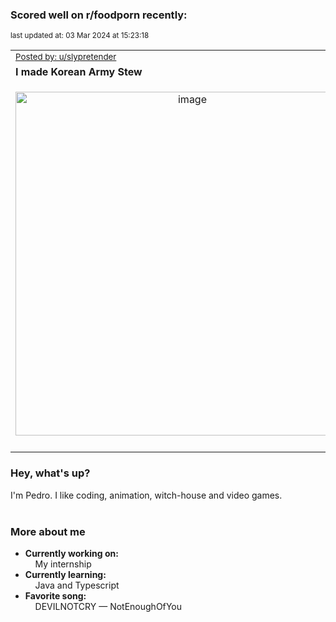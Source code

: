 ### Scored well on r/foodporn recently:

<p align="left"><sub>last updated at: 03 Mar 2024 at 15:23:18</sub></p>

|   |
| --- |
| <sub>[Posted by: u/slypretender][source]</sub> |
| **I made Korean Army Stew** | 
|<p align="center"> <img alt="image" src="https://i.redd.it/rk66dkfm5ylc1.jpeg" width="550" /> </p>|
|   |

### Hey, what's up?

I'm Pedro. I like coding, animation, witch-house and video games.<br><br>

### More about me
- **Currently working on:**  
&nbsp;&nbsp;&nbsp;&nbsp;My internship
- **Currently learning:**  
&nbsp;&nbsp;&nbsp;&nbsp;Java and Typescript
- **Favorite song:**  
&nbsp;&nbsp;&nbsp;&nbsp;DEVILNOTCRY — NotEnoughOfYou<br><br>

  



  
  
  
[linkedin]: https://linkedin.com/in/pedro-h-r-gomes-8a487b14a/
[gmail]: mailto:pilique11@gmail.com
[source]: https://reddit.com/r/FoodPorn/comments/1b4s1l5/i_made_korean_army_stew/
[redditAPI]: https://www.reddit.com/dev/api/